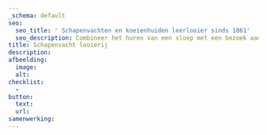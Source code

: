 ```yaml
---
_schema: default
seo:
  seo_title: ' Schapenvachten en koeienhuiden leerlooier sinds 1861'
  seo_description: Combineer het huren van een sloep met een bezoek aan leerlooierij van Buren
title: Schapenvacht looierij
description:
afbeelding:
  image:
  alt:
checklist:
  -
button:
  text:
  url:
samenwerking:
---
```


